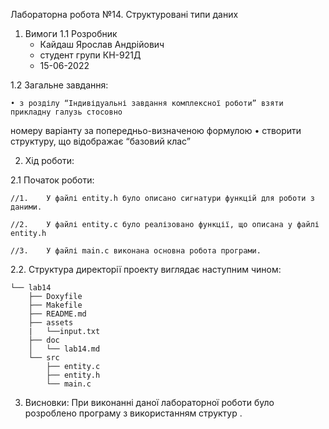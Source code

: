 Лабораторна робота №14. Структуровані типи даних
1. Вимоги
1.1 Розробник
	- Кайдаш Ярослав Андрійович
	- студент групи КН-921Д
	- 15-06-2022

1.2 Загальне завдання:

	• з розділу “Індивідуальні завдання комплексної роботи” взяти прикладну галузь стосовно
номеру варіанту за попередньо-визначеною формулою
• створити структуру, що відображає “базовий клас”


2. Хід роботи:

2.1 Початок роботи:

	//1.	У файлі entity.h було описано сигнатури функцій для роботи з даними.

	//2.	У файлі entity.c було реалізовано функції, що описана у файлі entity.h

	//3.	У файлі main.c виконана основна робота програми.
		

2.2. Структура директорії проекту виглядає наступним чином:

	└── lab14
		├── Doxyfile
		├── Makefile
		├── README.md
		├── assets
		|	└──input.txt
		├── doc
		│ 	└── lab14.md
		└── src
			├── entity.c
			├── entity.h
			└── main.c

3. Висновки:
			При виконанні даної лабораторної роботи було розроблено програму з використанням структур .
